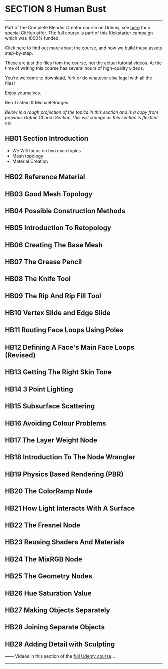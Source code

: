 # SECTION 8 Human Bust

****

Part of the Complete Blender Creator course on Udemy, see [here](https://www.udemy.com/blendertutorial/?couponCode=GitHubDiscount) for a special GitHub offer. The full course is part of [this](https://www.kickstarter.com/projects/bentristem/how-to-create-3d-assets-using-blender-online-cours) Kickstarter campaign which was 1000% funded.

Click [here](https://www.udemy.com/blendertutorial/?couponCode=GitHubDiscount) to find out more about the course, and how we build these assets step-by-step.

These are just the files from the course, not the actual tutorial videos. At the time of writing this course has several hours of high-quality videos.

You're welcome to download, fork or do whatever else legal with all the files!

Enjoy yourselves.

Ben Tristem & Michael Bridges

*Below is a rough projection of the topics in this section and is a copy from previous Gothic Church Section*
*This will change as this section is fleshed out*

## HB01 Section Introduction

* We Will focus on two main topics
* Mesh topology 
* Material Creation 

## HB02 Reference Material

## HB03 Good Mesh Topology

## HB04 Possible Construction Methods 

## HB05 Introduction To Retopology

## HB06 Creating The Base Mesh

## HB07 The Grease Pencil

## HB08 The Knife Tool

## HB09 The Rip And Rip Fill Tool

## HB10 Vertex Slide and Edge Slide

## HB11 Routing Face Loops Using Poles

## HB12 Defining A Face's Main Face Loops (Revised)

## HB13 Getting The Right Skin Tone

## HB14 3 Point Lighting

## HB15 Subsurface Scattering

## HB16 Avoiding Colour Problems

## HB17 The Layer Weight Node

## HB18 Introduction To The Node Wrangler

## HB19 Physics Based Rendering (PBR)

## HB20 The ColorRamp Node 

## HB21 How Light Interacts With A Surface

## HB22 The Fresnel Node

## HB23 Reusing Shaders And Materials

## HB24 The MixRGB Node

## HB25 The Geometry Nodes

## HB26 Hue Saturation Value

## HB27 Making Objects Separately

## HB28 Joining Separate Objects

## HB29 Adding Detail with Sculpting


——
Videos in this section of the [full Udemy course](https://www.udemy.com/blendertutorial/?couponCode=GitHubDiscount)...

---
